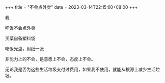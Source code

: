 +++
title = "不会点外卖"
date = 2023-03-14T22:15:00+08:00
+++

我

吃饭不会点外卖

买菜自备塑料袋

吃饭光盘，用纸一张

非能力上的不会，是意愿上不会，态度上不会。

无论我是否为这些生活垃圾支付过费用，如果我不使用，就能从根源上减少生活垃圾。
